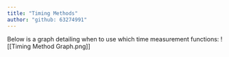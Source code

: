 ```yaml
---
title: "Timing Methods"
author: "github: 63274991"
---
```


Below is a graph detailing when to use which time measurement functions:
![[Timing Method Graph.png]]
